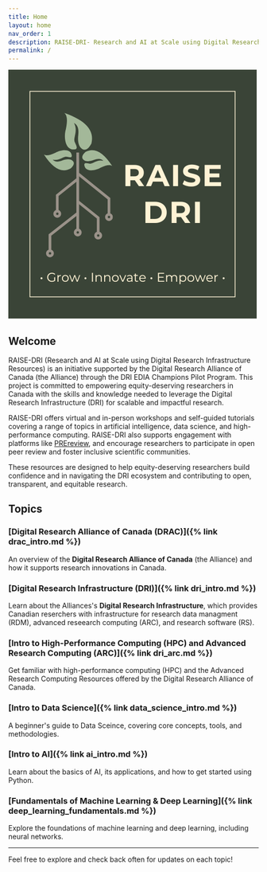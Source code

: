 ```yaml
---
title: Home
layout: home
nav_order: 1
description: RAISE-DRI- Research and AI at Scale using Digital Research Infrastructure Resources 
permalink: /
---
```


![RAISE-DRI logo](assets/images/RAISE-DRI_logo_full.png)

## Welcome

RAISE-DRI (Research and AI at Scale using Digital Research Infrastructure Resources) is an initiative supported by the Digital Research Alliance of Canada (the Alliance) through the DRI EDIA Champions Pilot Program. This project is committed to empowering equity-deserving researchers in Canada with the skills and knowledge needed to leverage the Digital Research Infrastructure (DRI) for scalable and impactful research.

RAISE-DRI offers virtual and in-person workshops and self-guided tutorials covering a range of topics in artificial intelligence, data science, and high-performance computing. RAISE-DRI also supports engagement with platforms like [PREreview](https://prereview.org/en-us), and encourage researchers to participate in open peer review and foster inclusive scientific communities.

These resources are designed to help equity-deserving researchers build confidence and in navigating the DRI ecosystem and contributing to open, transparent, and equitable research.


## Topics 

### [Digital Research Alliance of Canada (DRAC)]({% link drac_intro.md %})
An overview of the **Digital Research Alliance of Canada** (the Alliance) and how it supports research innovations in Canada. 

### [Digital Research Infrastructure (DRI)]({% link dri_intro.md %})
Learn about the Alliances's **Digital Research Infrastructure**, which provides Canadian reserchers with infrastructure for research data managment (RDM), advanced reseearch computing (ARC), and research software (RS). 

### [Intro to High-Performance Computing (HPC) and Advanced Research Computing (ARC)]({% link dri_arc.md %})
Get familiar with high-performance computing (HPC) and the Advanced Research Computing Resources offered by the Digital Research Alliance of Canada. 

### [Intro to Data Science]({% link data_science_intro.md %})
A beginner's guide to Data Sceince, covering core concepts, tools, and methodologies. 

### [Intro to AI]({% link ai_intro.md %})
Learn about the basics of AI, its applications, and how to get started using Python. 

### [Fundamentals of Machine Learning & Deep Learning]({% link deep_learning_fundamentals.md %})
Explore the foundations of machine learning and deep learning, including neural networks. 


---

Feel free to explore and check back often for updates on each topic! 

